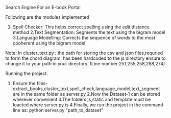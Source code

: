 Search Engine For an E-book Portal

Following are the modules implemented
1. Spell Checker: This helps correct spelling using the edit distance method
2.Text Segmentation: Segments the text using the bigram model
3.Language Modelling: Corrects the sequence of words to the most cooherent using the bigram model

Note: In cluster_text.py : the path for storing the csv and json files,requried to form the chord diagram, has been hardcoded to the js directory ensure to change it to your path
in your directory. (Line number:251,255,258,268,274)

Running the project:
1. Ensure the files-extract_books,cluster_text,spell_check,language_model,text_segment are in the same folder as server.py
2.Now the Dataset-1 can be stored wherever convenient
3.The folders js,static and template must be loacted where server.py is
4.Finally, we run the project in the command line as: python server.py "path_to_dataset"

